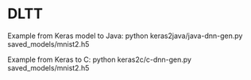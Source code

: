 # DLTT

Example from Keras model to Java: python keras2java/java-dnn-gen.py saved_models/mnist2.h5

Example from Keras to C: python keras2c/c-dnn-gen.py saved_models/mnist2.h5
